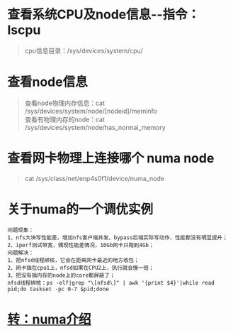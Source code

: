 # 查看系统CPU及node信息--指令：lscpu
> cpu信息目录：/sys/devices/system/cpu/   
# 查看node信息
> 查看node物理内存信息：cat /sys/devices/system/node/[nodeid]/meminfo   
> 查看有物理内存的node：cat /sys/devices/system/node/has_normal_memory    
# 查看网卡物理上连接哪个 numa node
>  cat /sys/class/net/enp4s0f1/device/numa_node
# 关于numa的一个调优实例
```
问题现象：
1、nfs大块写性能差，增加nfs客户端并发、bypass后端实际写动作，性能都没有明显提升；
2、iperf测试带宽，偶现性能差情况，10Gb网卡只跑到4Gb；
问题解决：
1、把nfsd线程绑核，它会在距离网卡最近的地方收包；
2、网卡插在cpu1上，nfsd如果在CPU2上，执行就会慢一倍；
3、把没有插内存的node上的core都屏蔽了；
nfsd线程绑核：ps -elf|grep "\[nfsd\]" | awk '{print $4}'|while read pid;do taskset -pc 0-7 $pid;done
```
# [转：numa介绍](https://blog.csdn.net/yk_wing4/article/details/87474172)

